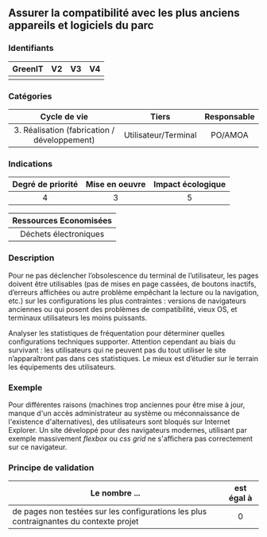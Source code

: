 ## Assurer la compatibilité avec les plus anciens appareils et logiciels du parc

### Identifiants

| GreenIT |  V2  |  V3  |  V4  |
|:-------:|:----:|:----:|:----:|
|         |      |      |      |

### Catégories

| Cycle de vie |  Tiers  |  Responsable  |
|:---------:|:----:|:----:|
| 3. Réalisation (fabrication / développement) | Utilisateur/Terminal | PO/AMOA |

### Indications

| Degré de priorité |      Mise en oeuvre       |  Impact écologique    |
|:-------------------:|:-------------------------:|:---------------------:|
| 4 | 3 | 5 |

|Ressources Economisées                                      |
|:----------------------------------------------------------:|
| Déchets électroniques  |

### Description

Pour ne pas déclencher l’obsolescence du terminal de l’utilisateur, les pages doivent être utilisables (pas de mises en page cassées, de boutons inactifs, d’erreurs affichées ou autre problème empêchant la lecture ou la navigation, etc.) sur les configurations les plus contraintes : versions de navigateurs anciennes ou qui posent des problèmes de compatibilité, vieux OS, et terminaux utilisateurs les moins puissants.

Analyser les statistiques de fréquentation pour déterminer quelles configurations techniques supporter. Attention cependant au biais du survivant : les utilisateurs qui ne peuvent pas du tout utiliser le site n’apparaîtront pas dans ces statistiques. Le mieux est d’étudier sur le terrain les équipements des utilisateurs.


### Exemple

Pour différentes raisons (machines trop anciennes pour être mise à jour, manque d'un accès administrateur au système ou 
méconnaissance de l'existence d'alternatives), des utilisateurs sont bloqués sur Internet Explorer.
Un site développé pour des navigateurs modernes, utilisant par exemple massivement _flexbox_ ou _css grid_ ne s'affichera 
pas correctement sur ce navigateur.


### Principe de validation

| Le nombre ...     |     est égal à   |  
|-------------------|:-------------------------:|
| de pages non testées sur les configurations les plus contraignantes du contexte projet    |  0 |
